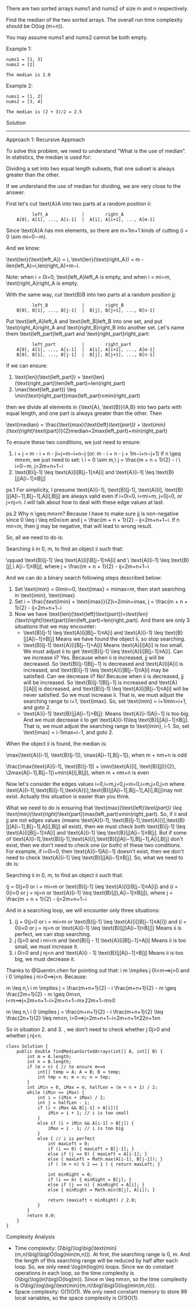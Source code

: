 There are two sorted arrays nums1 and nums2 of size m and n respectively.

Find the median of the two sorted arrays. The overall run time complexity should be O(log (m+n)).

You may assume nums1 and nums2 cannot be both empty.

Example 1:

    nums1 = [1, 3]
    nums2 = [2]
    
    The median is 2.0

Example 2:

    nums1 = [1, 2]
    nums2 = [3, 4]
    
    The median is (2 + 3)/2 = 2.5

Solution

---

Approach 1: Recursive Approach

To solve this problem, we need to understand "What is the use of median". In statistics, the median is used for:

Dividing a set into two equal length subsets, that one subset is always greater than the other.

If we understand the use of median for dividing, we are very close to the answer.

First let's cut \text{A}A into two parts at a random position ii:

              left_A             |        right_A
        A[0], A[1], ..., A[i-1]  |  A[i], A[i+1], ..., A[m-1]

Since \text{A}A has mm elements, so there are m+1m+1 kinds of cutting (i = 0 \sim mi=0∼m).

And we know:

\text{len}(\text{left_A}) = i, \text{len}(\text{right_A}) = m - ilen(left_A)=i,len(right_A)=m−i.

Note: when i = 0i=0, \text{left_A}left_A is empty, and when i = mi=m, \text{right_A}right_A is empty.

With the same way, cut \text{B}B into two parts at a random position jj:

              left_B             |        right_B
        B[0], B[1], ..., B[j-1]  |  B[j], B[j+1], ..., B[n-1]

Put \text{left_A}left_A and \text{left_B}left_B into one set, and put \text{right_A}right_A and \text{right_B}right_B into another set. Let's name them \text{left_part}left_part and \text{right_part}right_part:

              left_part          |        right_part
        A[0], A[1], ..., A[i-1]  |  A[i], A[i+1], ..., A[m-1]
        B[0], B[1], ..., B[j-1]  |  B[j], B[j+1], ..., B[n-1]

If we can ensure:

1. \text{len}(\text{left_part}) = \text{len}(\text{right_part})len(left_part)=len(right_part)
2. \max(\text{left_part}) \leq \min(\text{right_part})max(left_part)≤min(right_part)

then we divide all elements in {\text{A}, \text{B}}{A,B} into two parts with equal length, and one part is always greater than the other. Then



\text{median} = \frac{\text{max}(\text{left}_\text{part}) + \text{min}(\text{right}_\text{part})}{2}median=2max(left_part)+min(right_part)



To ensure these two conditions, we just need to ensure:

1. i + j = m - i + n - ji+j=m−i+n−j (or: m - i + n - j + 1m−i+n−j+1)
if n \geq mn≥m, we just need to set: \ i = 0 \sim m,\ j = \frac{m + n + 1}{2} - i \ i=0∼m, j=2m+n+1−i
2. \text{B}[j-1] \leq \text{A}[i]B[j−1]≤A[i] and \text{A}[i-1] \leq \text{B}[j]A[i−1]≤B[j]

ps.1 For simplicity, I presume \text{A}[i-1], \text{B}[j-1], \text{A}[i], \text{B}[j]A[i−1],B[j−1],A[i],B[j] are always valid even if i=0i=0, i=mi=m, j=0j=0, or j=nj=n. I will talk about how to deal with these edge values at last.

ps.2 Why n \geq mn≥m? Because I have to make sure jj is non-negative since 0 \leq i \leq m0≤i≤m and j = \frac{m + n + 1}{2} - ij=2m+n+1−i. If n  mn<m, then jj may be negative, that will lead to wrong result.

So, all we need to do is:

Searching ii in 0, m, to find an object ii such that:

\qquad \text{B}[j-1] \leq \text{A}[i]\B[j−1]≤A[i]  and \ \text{A}[i-1] \leq \text{B}[j],\ A[i−1]≤B[j],  where j = \frac{m + n + 1}{2} - ij=2m+n+1−i

And we can do a binary search following steps described below:

1. Set \text{imin} = 0imin=0, \text{imax} = mimax=m, then start searching in \text{imin}, \text{imax}
2. Set i = \frac{\text{imin} + \text{imax}}{2}i=2imin+imax, j = \frac{m + n + 1}{2} - ij=2m+n+1−i
3. Now we have \text{len}(\text{left}_\text{part})=\text{len}(\text{right}_\text{part})len(left_part)=len(right_part). And there are only 3 situations that we may encounter:
   - \text{B}[j-1] \leq \text{A}[i]B[j−1]≤A[i] and \text{A}[i-1] \leq \text{B}[j]A[i−1]≤B[j] 
Means we have found the object ii, so stop searching.
   - \text{B}[j-1]  \text{A}[i]B[j−1]>A[i] 
Means \text{A}[i]A[i] is too small. We must adjust ii to get \text{B}[j-1] \leq \text{A}[i]B[j−1]≤A[i].
Can we increase ii?
      Yes. Because when ii is increased, jj will be decreased.
      So \text{B}[j-1]B[j−1] is decreased and \text{A}[i]A[i] is increased, and \text{B}[j-1] \leq \text{A}[i]B[j−1]≤A[i] may
      be satisfied.
Can we decrease ii?
      No! Because when ii is decreased, jj will be increased.
      So \text{B}[j-1]B[j−1] is increased and \text{A}[i]A[i] is decreased, and \text{B}[j-1] \leq \text{A}[i]B[j−1]≤A[i] will
      be never satisfied.
So we must increase ii. That is, we must adjust the searching range to i+1, \text{imax}.
So, set \text{imin} = i+1imin=i+1, and goto 2.
   - \text{A}[i-1]  \text{B}[j]A[i−1]>B[j]:
Means \text{A}[i-1]A[i−1] is too big. And we must decrease ii to get \text{A}[i-1]\leq \text{B}[j]A[i−1]≤B[j].
That is, we must adjust the searching range to \text{imin}, i-1.
So, set \text{imax} = i-1imax=i−1, and goto 2.

When the object ii is found, the median is:

\max(\text{A}[i-1], \text{B}[j-1]), \max(A[i−1],B[j−1]),  when m + nm+n is odd

\frac{\max(\text{A}[i-1], \text{B}[j-1]) + \min(\text{A}[i], \text{B}[j])}{2}, \2max(A[i−1],B[j−1])+min(A[i],B[j]),  when m + nm+n is even

Now let's consider the edges values i=0,i=m,j=0,j=ni=0,i=m,j=0,j=n where \text{A}[i-1],\text{B}[j-1],\text{A}[i],\text{B}[j]A[i−1],B[j−1],A[i],B[j]may not exist. Actually this situation is easier than you think.

What we need to do is ensuring that \text{max}(\text{left}_\text{part}) \leq \text{min}(\text{right}_\text{part})max(left_part)≤min(right_part). So, if ii and jj are not edges values (means \text{A}[i-1], \text{B}[j-1],\text{A}[i],\text{B}[j]A[i−1],B[j−1],A[i],B[j] all exist), then we must check both \text{B}[j-1] \leq \text{A}[i]B[j−1]≤A[i] and \text{A}[i-1] \leq \text{B}[j]A[i−1]≤B[j]. But if some of \text{A}[i-1],\text{B}[j-1],\text{A}[i],\text{B}[j]A[i−1],B[j−1],A[i],B[j] don't exist, then we don't need to check one (or both) of these two conditions. For example, if i=0i=0, then \text{A}[i-1]A[i−1] doesn't exist, then we don't need to check \text{A}[i-1] \leq \text{B}[j]A[i−1]≤B[j]. So, what we need to do is:

Searching ii in 0, m, to find an object ii such that:

(j = 0(j=0 or i = mi=m or \text{B}[j-1] \leq \text{A}[i])B[j−1]≤A[i]) and
(i = 0(i=0 or j = nj=n or \text{A}[i-1] \leq \text{B}[j]),A[i−1]≤B[j]), where j = \frac{m + n + 1}{2} - ij=2m+n+1−i

And in a searching loop, we will encounter only three situations:

1. (j = 0(j=0 or i = mi=m or \text{B}[j-1] \leq \text{A}[i])B[j−1]≤A[i]) and
(i = 0(i=0 or j = nj=n or \text{A}[i-1] \leq \text{B}[j])A[i−1]≤B[j]) 
Means ii is perfect, we can stop searching.
2. j  0j>0 and i  mi<m and \text{B}[j - 1]  \text{A}[i]B[j−1]>A[i] 
Means ii is too small, we must increase it.
3. i  0i>0 and j  nj<n and \text{A}[i - 1]  \text{B}[j]A[i−1]>B[j] 
Means ii is too big, we must decrease it.

Thanks to @Quentin.chen for pointing out that: i  m \implies j  0i<m⟹j>0 and i  0 \implies j  ni>0⟹j<n. Because:

m \leq n,\ i  m \implies j = \frac{m+n+1}{2} - i  \frac{m+n+1}{2} - m \geq \frac{2m+1}{2} - m \geq 0m≤n, i<m⟹j=2m+n+1−i>2m+n+1−m≥22m+1−m≥0

m \leq n,\ i  0 \implies j = \frac{m+n+1}{2} - i  \frac{m+n+1}{2} \leq \frac{2n+1}{2} \leq nm≤n, i>0⟹j=2m+n+1−i<2m+n+1≤22n+1≤n

So in situation 2. and 3. , we don't need to check whether j  0j>0 and whether j  nj<n.

    class Solution {
        public double findMedianSortedArrays(int[] A, int[] B) {
            int m = A.length;
            int n = B.length;
            if (m > n) { // to ensure m<=n
                int[] temp = A; A = B; B = temp;
                int tmp = m; m = n; n = tmp;
            }
            int iMin = 0, iMax = m, halfLen = (m + n + 1) / 2;
            while (iMin <= iMax) {
                int i = (iMin + iMax) / 2;
                int j = halfLen - i;
                if (i < iMax && B[j-1] > A[i]){
                    iMin = i + 1; // i is too small
                }
                else if (i > iMin && A[i-1] > B[j]) {
                    iMax = i - 1; // i is too big
                }
                else { // i is perfect
                    int maxLeft = 0;
                    if (i == 0) { maxLeft = B[j-1]; }
                    else if (j == 0) { maxLeft = A[i-1]; }
                    else { maxLeft = Math.max(A[i-1], B[j-1]); }
                    if ( (m + n) % 2 == 1 ) { return maxLeft; }
    
                    int minRight = 0;
                    if (i == m) { minRight = B[j]; }
                    else if (j == n) { minRight = A[i]; }
                    else { minRight = Math.min(B[j], A[i]); }
    
                    return (maxLeft + minRight) / 2.0;
                }
            }
            return 0.0;
        }
    }

Complexity Analysis

- Time complexity: O\big(\log\big(\text{min}(m,n)\big)\big)O(log(min(m,n))).
At first, the searching range is 0, m. And the length of this searching range will be reduced by half after each loop. So, we only need \log(m)log(m) loops. Since we do constant operations in each loop, so the time complexity is O\big(\log(m)\big)O(log(m)). Since m \leq nm≤n, so the time complexity is O\big(\log\big(\text{min}(m,n)\big)\big)O(log(min(m,n))).
- Space complexity: O(1)O(1).
We only need constant memory to store 99 local variables, so the space complexity is O(1)O(1).
